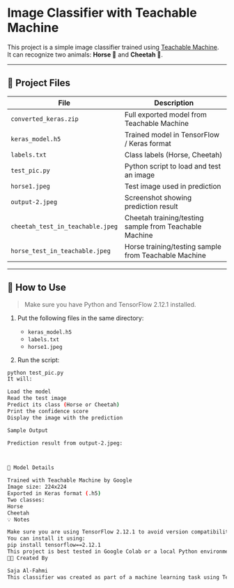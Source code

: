 # Image Classifier with Teachable Machine

This project is a simple image classifier trained using [Teachable Machine](https://teachablemachine.withgoogle.com/).  
It can recognize two animals: **Horse 🐴** and **Cheetah 🐆**.

---

## 📂 Project Files

| File | Description |
|------|-------------|
| `converted_keras.zip` | Full exported model from Teachable Machine |
| `keras_model.h5` | Trained model in TensorFlow / Keras format |
| `labels.txt` | Class labels (Horse, Cheetah) |
| `test_pic.py` | Python script to load and test an image |
| `horse1.jpeg` | Test image used in prediction |
| `output-2.jpeg` | Screenshot showing prediction result |
| `cheetah_test_in_teachable.jpeg` | Cheetah training/testing sample from Teachable Machine |
| `horse_test_in_teachable.jpeg` | Horse training/testing sample from Teachable Machine |

---

## 🚀 How to Use

> Make sure you have Python and TensorFlow 2.12.1 installed.

1. Put the following files in the same directory:
   - `keras_model.h5`
   - `labels.txt`
   - `horse1.jpeg`

2. Run the script:

```bash
python test_pic.py
It will:

Load the model
Read the test image
Predict its class (Horse or Cheetah)
Print the confidence score
Display the image with the prediction

Sample Output

Prediction result from output-2.jpeg:



🧠 Model Details

Trained with Teachable Machine by Google
Image size: 224x224
Exported in Keras format (.h5)
Two classes:
Horse
Cheetah
💡 Notes

Make sure you are using TensorFlow 2.12.1 to avoid version compatibility issues.
You can install it using:
pip install tensorflow==2.12.1
This project is best tested in Google Colab or a local Python environment.
👩‍💻 Created By

Saja Al-Fahmi
This classifier was created as part of a machine learning task using Teachable Machine.
